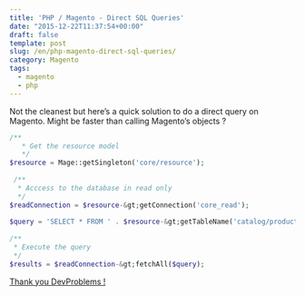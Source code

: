 ```yaml
--- 
title: 'PHP / Magento - Direct SQL Queries'
date: "2015-12-22T11:37:54+00:00"
draft: false
template: post 
slug: /en/php-magento-direct-sql-queries/
category: Magento
tags:
  - magento
  - php
---
```

Not the cleanest but here&rsquo;s a quick solution to do a direct query on Magento. Might be faster than calling Magento&rsquo;s objects ? 

```php
/**
   * Get the resource model
   */
$resource = Mage::getSingleton('core/resource');
     
 /**
  * Acccess to the database in read only
  */
$readConnection = $resource-&gt;getConnection('core_read');
     
$query = 'SELECT * FROM ' . $resource-&gt;getTableName('catalog/product');
     
/**
 * Execute the query  
 */
$results = $readConnection-&gt;fetchAll($query);
```

[Thank you DevProblems !](http://www.devproblems.com/magento-direct-sql-queries/)
